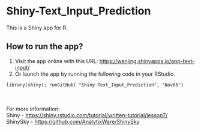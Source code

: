 # Shiny-Text_Input_Prediction
This is a Shiny app for R.

## How to run the app?

1. Visit the app online with this URL: https://wenjing.shinyapps.io/app-text-input/
2. Or launch the app by running the following code in your RStudio.

```
library(shiny); runGitHub( "Shiny-Text_Input_Prediction", "Nov05")
```


<br><br>
For more information:   
Shiny - https://shiny.rstudio.com/tutorial/written-tutorial/lesson7/  
ShinySky - https://github.com/AnalytixWare/ShinySky
